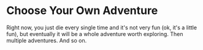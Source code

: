 # Choose Your Own Adventure

Right now, you just die every single time and it's not very fun (ok, it's a little fun), but eventually it will be a whole adventure worth exploring. Then multiple adventures. And so on.
